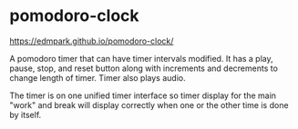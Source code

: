 # pomodoro-clock
https://edmpark.github.io/pomodoro-clock/

A pomodoro timer that can have timer intervals modified. It has a play, pause, stop, and reset button along with increments and decrements to change length of timer. Timer also plays audio.

The timer is on one unified timer interface so timer display for the main "work" and break will display correctly when one or the other time is done by itself. 

